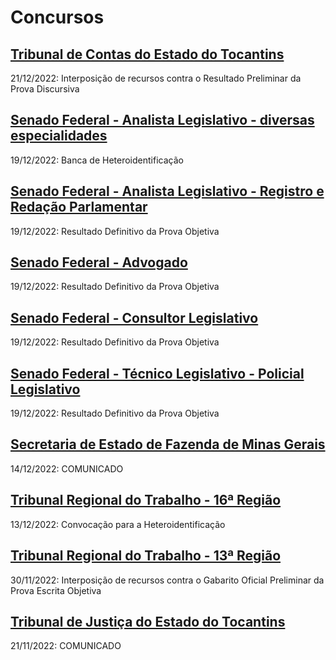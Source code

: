 # Concursos

## [Tribunal de Contas do Estado do Tocantins](./tceto22/)
21/12/2022: Interposição de recursos contra o Resultado Preliminar da Prova Discursiva

## [Senado Federal - Analista Legislativo - diversas especialidades](./senado22-1/)
19/12/2022: Banca de Heteroidentificação

## [Senado Federal - Analista Legislativo - Registro e Redação Parlamentar](./senado22-2/)
19/12/2022: Resultado Definitivo da Prova Objetiva

## [Senado Federal - Advogado](./senado22-3/)
19/12/2022: Resultado Definitivo da Prova Objetiva

## [Senado Federal - Consultor Legislativo](./senado22-4/)
19/12/2022: Resultado Definitivo da Prova Objetiva

## [Senado Federal - Técnico Legislativo - Policial Legislativo](./senado22-5/)
19/12/2022: Resultado Definitivo da Prova Objetiva

## [Secretaria de Estado de Fazenda de Minas Gerais](./sefmg22/)
14/12/2022: COMUNICADO

## [Tribunal Regional do Trabalho - 16ª Região](./trt16/)
13/12/2022: Convocação para a Heteroidentificação

## [Tribunal Regional do Trabalho - 13ª Região](./trt13/)
30/11/2022: Interposição de recursos contra o Gabarito Oficial Preliminar da Prova Escrita Objetiva

## [Tribunal de Justiça do Estado do Tocantins](./tjto22/)
21/11/2022: COMUNICADO
